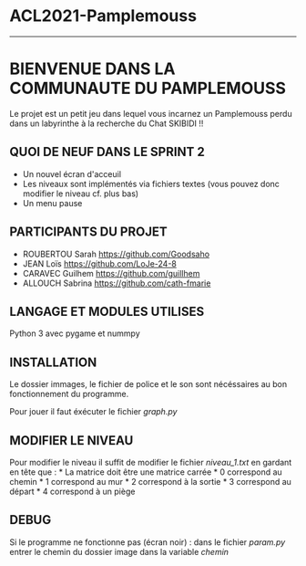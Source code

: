# ACL2021-Pamplemouss
***

# **BIENVENUE DANS LA COMMUNAUTE DU PAMPLEMOUSS**

Le projet est un petit jeu dans lequel vous incarnez un Pamplemouss perdu dans un labyrinthe à la recherche du Chat SKIBIDI !!

## QUOI DE NEUF DANS LE SPRINT 2

* Un nouvel écran d'acceuil
* Les niveaux sont implémentés via fichiers textes (vous pouvez donc modifier le niveau cf. plus bas)
* Un menu pause


## PARTICIPANTS DU PROJET

* ROUBERTOU Sarah  https://github.com/Goodsaho
* JEAN Loïs        https://github.com/LoJe-24-8
* CARAVEC Guilhem  https://github.com/guillhem
* ALLOUCH Sabrina  https://github.com/cath-fmarie


## LANGAGE ET MODULES UTILISES

Python 3 avec pygame et nummpy


## INSTALLATION

Le dossier immages, le fichier de police et le son sont nécéssaires au bon fonctionnement du programme.

Pour jouer il faut éxécuter le fichier _graph.py_

## MODIFIER LE NIVEAU

Pour modifier le niveau il suffit de modifier le fichier _niveau_1.txt_ en gardant en tête que :
	* La matrice doit être une matrice carrée
	* 0 correspond au chemin
	* 1 correspond au mur
	* 2 correspond à la sortie
	* 3 correspond au départ
	* 4 correspond à un piège


## DEBUG

Si le programme ne fonctionne pas (écran noir) :
		dans le fichier _param.py_ entrer le chemin du dossier image dans la variable _chemin_

